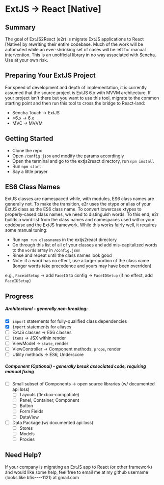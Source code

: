 # ExtJS → React [Native]

## Summary
The goal of ExtJS2React (e2r) is migrate ExtJS applications to React [Native] by rewriting their entire codebase. Much of the work will be automated while an ever-shrinking set of cases will be left for manual intervention. This is an unofficial library in no way associated with Sencha. Use at your own risk.

## Preparing Your ExtJS Project
For speed of development and depth of implementation, it is currently assumed that the source project is ExtJS 6.x with MVVM architecture. If your project isn't there but you want to use this tool, migrate to the common starting point and then run this tool to cross the bridge to React-land:
* Sencha Touch → ExtJS
* <6.x → 6.x
* MVC → MVVM

## Getting Started
* Clone the repo
* Open `/config.json` and modify the params accordingly
* Open the terminal and go to the extjs2react directory, run `npm install`
* Run `npm start`
* Say a little prayer

## ES6 Class Names
ExtJS classes are namespaced while, with modules, ES6 class names are generally not. To make the transition, e2r uses the xtype or alias of your ExtJS class as the ES6 class name. To convert lowercase xtypes to properly-cased class names, we need to distinguish words. To this end, e2r builds a word list from the class names and namespaces used within your codebase and the ExtJS framework. While this works fairly well, it requires some manual tuning:

* Run `npm run classnames` in the extjs2react directory
* Go through this list of all of your classes and add mis-capitalized words to the `words` array in `/config.json`
* Rinse and repeat until the class names look good
* Note: if a word has no effect, use a larger portion of the class name (longer words take precedence and yours may have been overriden)

e.g., `FaceidSetup` → add `FaceID` to config → `FaceIDSetup` (if no effect, add `FaceIDSetup`)

## Progress
##### Architectural - generally non-breaking:
- [x] `import` statements for fully-qualified class dependencies
- [x] `import` statements for aliases
- [ ] ExtJS classes → ES6 classes
- [ ] `items` → JSX within render
- [ ] ViewModel → `state`, render
- [ ] ViewController → Component methods, `props`, render
- [ ] Utility methods → ES6, Underscore
##### Component (Optional) - generally break associated code, requiring manual fixing
- [ ] Small subset of Components → open source libraries (w/ documented api loss)
  - [ ] Layouts (flexbox-compatible)
  - [ ] Panel, Container, Component
  - [ ] Button
  - [ ] Form Fields
  - [ ] DataView
- [ ] Data Package (w/ documented api loss)
  - [ ] Stores
  - [ ] Models
  - [ ] Proxies

## Need Help?
If your company is migrating an ExtJS app to React (or other framework) and would like some help, feel free to email me at my github username (looks like bfis----1121) at gmail.com
